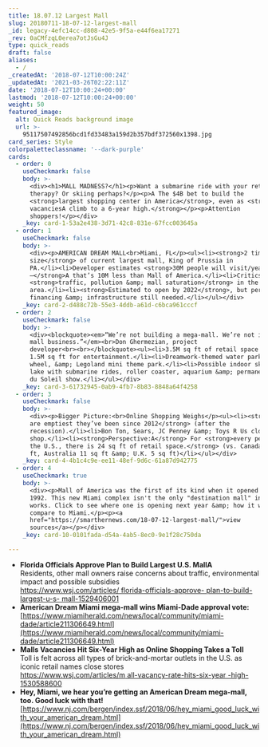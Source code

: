 ```yaml
---
title: 18.07.12 Largest Mall
slug: 20180711-18-07-12-largest-mall
_id: legacy-4efc14cc-d808-42e5-9f5a-e44f6ea17271
_rev: 0aCMfzqL0erea7otJsGu4J
type: quick_reads
draft: false
aliases:
  - /
_createdAt: '2018-07-12T10:00:24Z'
_updatedAt: '2021-03-26T02:22:11Z'
date: '2018-07-12T10:00:24+00:00'
lastmod: '2018-07-12T10:00:24+00:00'
weight: 50
featured_image:
  alt: Quick Reads background image
  url: >-
    95117507492856bcd1fd33483a159d2b357bdf372560x1398.jpg
card_series: Style
colorpaletteclassname: '--dark-purple'
cards:
  - order: 0
    useCheckmark: false
    body: >-
      <div><h1>MALL MADNESS?</h1><p>Want a submarine ride with your retail
      therapy? Or skiing perhaps?</p><p>A The $4B bet to build the
      <strong>largest shopping center in America</strong>, even as <strong>mall
      vacanciesA climb to a 6-year high.</strong></p><p>Attention
      shoppers!</p></div>
    _key: card-1-53a2e438-3d71-42c8-831e-67fcc003645a
  - order: 1
    useCheckmark: false
    body: >-
      <div><p>AMERICAN DREAM MALL<br>Miami, FL</p><ul><li><strong>2 times the
      size</strong> of current largest mall, King of Prussia in
      PA.</li><li>Developer estimates <strong>30M people will visit/year
      –</strong>A that’s 10M less than Mall of America.</li><li>Critics warn on
      <strong>traffic, pollution &amp; mall saturation</strong> in the
      area.</li><li><strong>Estimated to open by 2022</strong>, but permits,
      financing &amp; infrastructure still needed.</li></ul></div>
    _key: card-2-d488c72b-55e3-4ddb-a61d-c6bca961cccf
  - order: 2
    useCheckmark: false
    body: >-
      <div><blockquote><em>“We’re not building a mega-mall. We’re not in the
      mall business.”</em><br>Don Ghermezian, project
      developer<br><br></blockquote><ul><li>3.5M sq ft of retail space &amp;
      1.5M sq ft for entertainment.</li><li>Dreamwork-themed water park, ferris
      wheel, &amp; Legoland mini theme park.</li><li>Possible indoor ski slope,
      lake with submarine rides, roller coaster, aquarium &amp; permanent Cirque
      du Soleil show.</li></ul></div>
    _key: card-3-61732945-0ab9-4fb7-8b83-8848a64f4258
  - order: 3
    useCheckmark: false
    body: >-
      <div><p>Bigger Picture:<br>Online Shopping Weighs</p><ul><li><strong>Malls
      are emptiest they’ve been since 2012</strong> (after the
      recession).</li><li>Bon Ton, Sears, JC Penney &amp; Toys R Us close up
      shop.</li><li><strong>Perspective:A</strong> For <strong>every person in
      the U.S., there is 24 sq ft of retail space.</strong> (vs. Canada 16 sq
      ft, Australia 11 sq ft &amp; U.K. 5 sq ft)</li></ul></div>
    _key: card-4-4b1c4c9e-ee11-48ef-9d6c-61a87d942775
  - order: 4
    useCheckmark: true
    body: >-
      <div><p>Mall of America was the first of its kind when it opened back in
      1992. This new Miami complex isn't the only "destination mall" in the
      works. Click to see where one is opening next year &amp; how it will
      compare to Miami.</p><p><a
      href="https://smarthernews.com/18-07-12-largest-mall/">view
      sources</a></p></div>
    _key: card-10-0101fada-d54a-4ab5-8ec0-9e1f28c750da

---
```

* **Florida Officials Approve Plan to Build Largest U.S. MallA**  
Residents, other mall owners raise concerns about traffic, environmental impact and possible subsidies  
[https://www.wsj.com/articles/ florida-officials-approve- plan-to-build-largest-u-s- mall-1529406001](https://www.wsj.com/articles/)
* **American Dream Miami mega-mall wins Miami-Dade approval vote:**  
[https://www.miamiherald.com/news/local/community/miami-dade/article211306649.html](https://www.miamiherald.com/news/local/community/miami-dade/article211306649.html)
* **Malls Vacancies Hit Six-Year High as Online Shopping Takes a Toll**  
Toll is felt across all types of brick-and-mortar outlets in the U.S. as iconic retail names close stores  
[https://www.wsj.com/articles/m all-vacancy-rate-hits-six-year -high-1530588600](https://www.wsj.com/articles/m)
* **Hey, Miami, we hear you’re getting an American Dream mega-mall, too. Good luck with that!**  
[https://www.nj.com/bergen/index.ssf/2018/06/hey_miami_good_luck_with_your_american_dream.html](https://www.nj.com/bergen/index.ssf/2018/06/hey_miami_good_luck_with_your_american_dream.html)